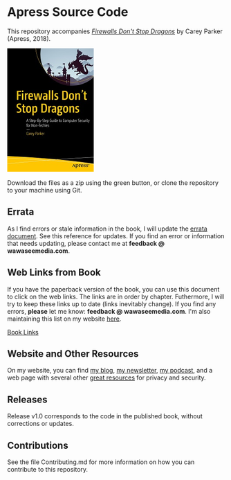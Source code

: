 # Apress Source Code

This repository accompanies [*Firewalls Don't Stop Dragons*](http://www.apress.com/9781484238516) by Carey Parker (Apress, 2018).

[comment]: #cover

![Cover image](9781484238516.jpg)

Download the files as a zip using the green button, or clone the repository to your machine using Git.

## Errata

As I find errors or stale information in the book, I will update the [errata document](errata.md). See this reference for updates. If you find an error or information that needs updating, please contact me at **feedback @ wawaseemedia.com**.

## Web Links from Book

If you have the paperback version of the book, you can use this document to click on the web links. The links are in order by chapter. Futhermore, I will try to keep these links up to date (links inevitably change). If you find any errors, **please** let me know: **feedback @ wawaseemedia.com**. I'm also maintaining this list on my website [here](https://firewallsdontstopdragons.com/book-links-v3/).

[Book Links](BookLinks_v3.md)

## Website and Other Resources

On my website, you can find [my blog](https://firewallsdontstopdragons.com/), [my newsletter](https://firewallsdontstopdragons.com/newsletter/new-newsletter/), [my podcast](https://firewallsdontstopdragons.com/podcast/), and a web page with several other [great resources](https://firewallsdontstopdragons.com/resources/) for privacy and security.

## Releases

Release v1.0 corresponds to the code in the published book, without corrections or updates.

## Contributions

See the file Contributing.md for more information on how you can contribute to this repository.
